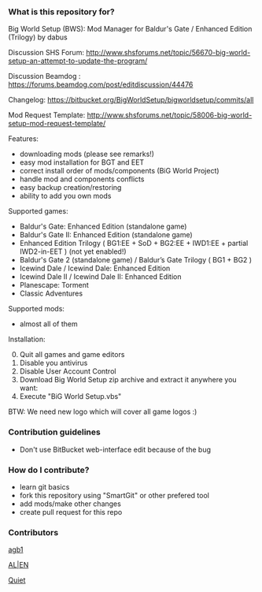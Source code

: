 ### What is this repository for? ###

Big World Setup (BWS): Mod Manager for Baldur's Gate / Enhanced Edition (Trilogy) by dabus

Discussion SHS Forum: http://www.shsforums.net/topic/56670-big-world-setup-an-attempt-to-update-the-program/

Discussion Beamdog  : https://forums.beamdog.com/post/editdiscussion/44476

Changelog: https://bitbucket.org/BigWorldSetup/bigworldsetup/commits/all

Mod Request Template: http://www.shsforums.net/topic/58006-big-world-setup-mod-request-template/

Features:

- downloading mods (please see remarks!)
- easy mod installation for BGT and EET
- correct install order of mods/components (BiG World Project)
- handle mod and components conflicts
- easy backup creation/restoring
- ability to add you own mods

Supported games:

- Baldur's Gate: Enhanced Edition (standalone game)
- Baldur's Gate II: Enhanced Edition (standalone game)
- Enhanced Edition Trilogy ( BG1:EE + SoD + BG2:EE + IWD1:EE + partial IWD2-in-EET ) (not yet enabled!)
- Baldur's Gate 2 (standalone game) / Baldur’s Gate Trilogy ( BG1 + BG2 )
- Icewind Dale / Icewind Dale: Enhanced Edition
- Icewind Dale II / Icewind Dale II: Enhanced Edition
- Planescape: Torment
- Classic Adventures

Supported mods:

- almost all of them

Installation:

0. Quit all games and game editors
1. Disable you antivirus
2. Disable User Account Control
3. Download Big World Setup zip archive and extract it anywhere you want:
4. Execute "BiG World Setup.vbs"

BTW: We need new logo which will cover all game logos :)

### Contribution guidelines ###

* Don't use BitBucket web-interface edit because of the bug 

### How do I contribute? ###

* learn git basics
* fork this repository using "SmartGit" or other prefered tool
* add mods/make other changes
* create pull request for this repo

### Contributors ###
[agb1](http://www.shsforums.net/user/41035-agb1/)

[AL|EN](http://www.shsforums.net/user/10953-alien/)

[Quiet](http://www.shsforums.net/user/13265-quiet/)